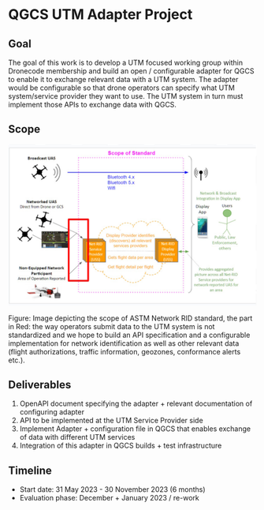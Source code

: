 # QGCS UTM Adapter Project
## Goal
The goal of this work is to develop a UTM focused working group within Dronecode membership and build an open / configurable adapter for QGCS to enable it to exchange relevant data with a UTM system. The adapter would be configurable so that drone operators can specify what UTM system/service provider they want to use. The UTM system in turn must implement those APIs to exchange data with QGCS. 
## Scope

![Screenshot](images/net-rid.jpg)

Figure: Image depicting the scope of ASTM Network RID standard, the part in Red: the way operators submit data to the UTM system is not standardized and we hope to build an API specification and a configurable implementation for network identification as well as other relevant data (flight authorizations, traffic information, geozones, conformance alerts etc.). 

## Deliverables

1. OpenAPI document specifying the adapter + relevant documentation of configuring adapter 
2. API to be implemented at the UTM Service Provider side
3. Implement Adapter + configuration file in QGCS that enables exchange of data with different UTM services
4. Integration of this adapter in QGCS builds + test infrastructure
 
## Timeline
- Start date: 31 May 2023 -  30 November 2023 (6 months)
- Evaluation phase: December + January 2023 / re-work

